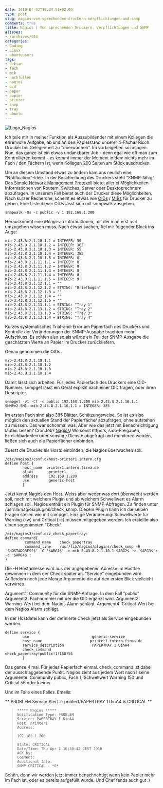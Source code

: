 ```yaml
---
date: 2010-04-02T19:24:51+02:00
type: post
slug: nagios-von-sprechenden-druckern-verpflichtungen-und-snmp
comments: true
title: Nagios | Von sprechenden Druckern, Verpflichtungen und SNMP
aliases:
- /archives/954
categories:
- Coding
- Linux
- ubuntuusers
tags:
- debian
- fach
- mib
- nachfüllen
- nagios
- oid
- paper
- papier
- printer
- snmp
- tray
- ubuntu
---
```


![Logo_Nagios](/uploads/2010/04/Logo_Nagios.gif)

Ich teile mir in meiner Funktion als Auszubildender mit einem Kollegen die ehrenvolle Aufgabe, ab und an den Papierstand unserer 4-Fächer Ricoh Drucker bei Gelegenheit zu "überwachen". Im vorbeigehen sozusagen. Nun, das ganze ist ein etwas undankbarer Job - denn egal wie oft man zum Kontrollieren kommt - es kommt immer der Moment in dem nichts mehr im Fach / den Fächern ist, wenn Kollegen 200 Seiten am Stück ausdrucken.

Um an diesem Umstand etwas zu ändern kam uns neulich eine "Notification"-Idee. In der Beschreibung des Druckers steht "SNMP-fähig". Das [Simple Network Management Protokoll](http://de.wikipedia.org/wiki/Simple_Network_Management_Protocol) bietet allerlei Möglichkeiten Informationen von Routern, Switches, Server oder Desktoprechnern abzufragen. In unserem Fall bietet auch der Drucker diese Möglichkeiten. Nach kurzer Recherche, scheint es etwas wie [OIDs](http://de.wikipedia.org/wiki/Object_Identifier) / [MIBs](http://de.wikipedia.org/wiki/Management_Information_Base) für Drucker zu geben. Eine Liste dieser OIDs lässt sich mit snmpwalk ausgeben.

```
snmpwalk -Os -c public -v 1 192.168.1.200
```


Herauskommt eine _Menge_ an Informationen, mit der man erst mal umzugehen wissen muss. Nach etwas suchen, fiel mir folgender Block ins Auge:

```
mib-2.43.8.2.1.10.1.1 = INTEGER: 55
mib-2.43.8.2.1.10.1.2 = INTEGER: 385
mib-2.43.8.2.1.10.1.3 = INTEGER: 55
mib-2.43.8.2.1.10.1.4 = INTEGER: 385
mib-2.43.8.2.1.10.1.5 = INTEGER: 0
mib-2.43.8.2.1.11.1.1 = INTEGER: 0
mib-2.43.8.2.1.11.1.2 = INTEGER: 0
mib-2.43.8.2.1.11.1.3 = INTEGER: 0
mib-2.43.8.2.1.11.1.4 = INTEGER: 0
mib-2.43.8.2.1.11.1.5 = INTEGER: 9
mib-2.43.8.2.1.12.1.1 = ""
mib-2.43.8.2.1.12.1.2 = STRING: "Briefbogen"
mib-2.43.8.2.1.12.1.3 = ""
mib-2.43.8.2.1.12.1.4 = ""
mib-2.43.8.2.1.12.1.5 = ""
mib-2.43.8.2.1.13.1.1 = STRING: "Tray 1"
mib-2.43.8.2.1.13.1.2 = STRING: "Tray 2"
mib-2.43.8.2.1.13.1.3 = STRING: "Tray 3"
mib-2.43.8.2.1.13.1.4 = STRING: "Tray 4"
```


Kurzes systematisches Trial-and-Error am Papierfach des Druckers und Kontrolle der Veränderungen der SNMP-Ausgabe brachten mehr Aufschluss. Es schien also so als würde ein Teil der SNMP-Ausgabe die geschätzten Werte an Papier im Drucker zurückliefern.

Genau genommen die OIDs :
```
mib-2.43.8.2.1.10.1.1
mib-2.43.8.2.1.10.1.2
mib-2.43.8.2.1.10.1.3
mib-2.43.8.2.1.10.1.4
```


Damit lässt sich arbeiten. Für jedes Papierfach des Druckers eine OID-Nummer. snmpget lässt ein Gerät explizit nach einer OID fragen, oder ihren Descriptor.



    snmpget -v1 -Cf -c public 192.168.1.200 mib-2.43.8.2.1.10.1.1
    SNMPv2-SMI::mib-2.43.8.2.1.10.1.1 = INTEGER: 385



Im ersten Fach sind also 385 Blätter. Schätzungsweise. So ist es also möglich den aktuellen Stand der Papierfächer abzufragen, ohne aufstehen zu müssen. Das war schonmal was. Aber wie das jetzt mit Benachrichtigung laufen lassen? CronJob? [Nagios](http://www.nagios.org/)! Wo sonst httpd's, smb-Freigaben, Erreichbarkeiten oder sonstige Dienste abgefragt und monitored werden, ließen sich auch die Papierfächer einbinden.

Zuerst die Drucker als Hosts einbinden, die Nagios überwachen soll:


    /etc/nagios3/conf.d/host-printer1.intern.cfg
    define host {
            host_name  printer1.intern.firma.de
            alias       printer1
            address     192.168.1.200
            use         generic-host
            }


Jetzt kennt Nagios den Host. Weiss aber weder was dort überwacht werden soll, noch mit welchem Plugin und ab welchem Schwellwert es Alarm schlagen soll. Nagios enthält ein Plugin für SNMP-Abfragen. Zu finden unter /usr/lib/nagios/plugins/check_snmp. Diesem Plugin kann ich die selben Fragen stellen wie mit snmpget. Einzige Veränderung: Schwellwerte für Warning (-w) und Critical (-c) müssen mitgegeben werden. Ich erstellte also einen sogenannten "Check".



    /etc/nagios3/conf.d/z_check_papertray:
    define command{
             command_name    check_papertray
             command_line    /usr/lib/nagios/plugins/check_snmp -H '$HOSTADDRESS$' -C '$ARG1$' -o mib-2.43.8.2.1.10.1.$ARG2$ -w '$ARG3$': -c '$ARG4$':
    }



Die -H Hostadresse wird aus der angegebenen Adresse im Hostfile  gewonnen in dem der Check später als "Service" eingebunden wird. Außerdem noch jede Menge Argumente die auf den ersten Blick vielleicht verwirren.

Argument1: Community für die SNMP-Anfrage. In dem Fall "public"
Argument2: Fachnummer mit der die OID ergänzt wird.
Argument3: Warning-Wert bei dem Nagios Alarm schlägt.
Argument4: Critical-Wert bei dem Nagios Alarm schlägt.

In der Hostdatei kann der definierte Check jetzt als Service eingebunden werden.


    define service {
            use                             generic-service
            host_name                      printer1.intern.firma.de
            service_description             PAPERTRAY 1 DinA4
            check_command                   check_papertray!public!1!150!56
            }


Das ganze 4 mal. Für jedes Papierfach einmal. check_command ist dabei der ausschlaggebende Punkt. Nagios zieht aus jedem Wert nach ! seine Argumente. Community public, Fach 1, Schwellwert Warning 150 und Critical 56 oder kleiner.

Und im Falle eines Falles. Emails:


>
** PROBLEM Service Alert 2: printer1/PAPERTRAY 1 DinA4 is CRITICAL **

>
>
>     ***** Nagios *****
>     Notification Type: PROBLEM
>     Service: PAPERTRAY 1 DinA4
>     Host: printer1
>     Address:
>
>     192.168.1.200
>
>     State: CRITICAL
>     Date/Time: Thu Apr 1 16:30:42 CEST 2010
>     ACK by:
>     Comment:
>     Additional Info:
>     SNMP CRITICAL - *0*
>
>


Schön, denn wir werden jetzt immer benachrichtigt wenn kein Papier mehr im Fach ist, oder es bereits aufgefüllt wurde. Und Chef fands auch gut :)
